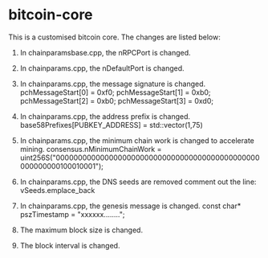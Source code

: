 # bitcoin-core
This is a customised bitcoin core. The changes are listed below:

1. In chainparamsbase.cpp, the nRPCPort is changed.

2. In chainparams.cpp, the nDefaultPort is changed.

3. In chainparams.cpp, the message signature is changed. 
pchMessageStart[0] = 0xf0;
pchMessageStart[1] = 0xb0;
pchMessageStart[2] = 0xb0;
pchMessageStart[3] = 0xd0;

4. In chainparams.cpp, the address prefix is changed.
base58Prefixes[PUBKEY_ADDRESS] = std::vector<unsigned char>(1,75)

5. In chainparams.cpp, the minimum chain work is changed to accelerate mining.
consensus.nMinimumChainWork = uint256S("0000000000000000000000000000000000000000000000000000000100010001");

6. In chainparams.cpp, the DNS seeds are removed
comment out the line: vSeeds.emplace_back

7. In chainparams.cpp, the genesis message is changed.
const char* pszTimestamp = "xxxxxx........";

8. The maximum block size is changed.

9. The block interval is changed.
